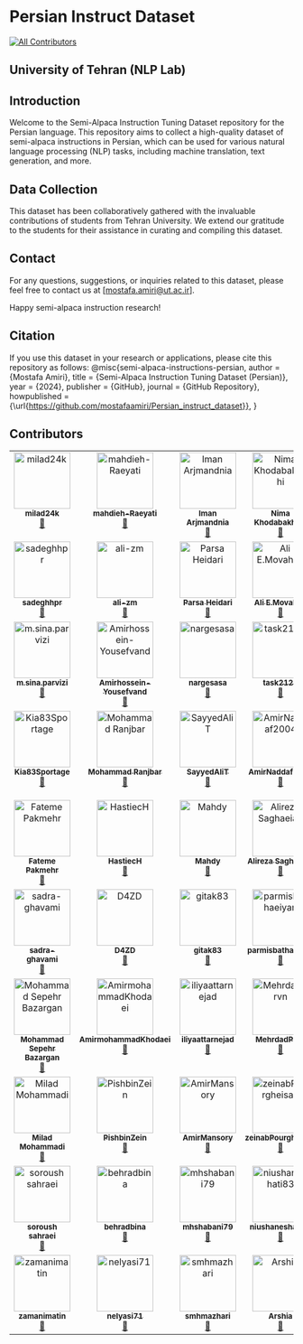 # Persian Instruct Dataset
<!-- ALL-CONTRIBUTORS-BADGE:START - Do not remove or modify this section -->
[![All Contributors](https://img.shields.io/badge/all_contributors-68-orange.svg?style=flat-square)](#contributors-)
<!-- ALL-CONTRIBUTORS-BADGE:END -->
## University of Tehran (NLP Lab)

## Introduction

Welcome to the Semi-Alpaca Instruction Tuning Dataset repository for the Persian language. This repository aims to collect a high-quality dataset of semi-alpaca instructions in Persian, which can be used for various natural language processing (NLP) tasks, including machine translation, text generation, and more.
## Data Collection

This dataset has been collaboratively gathered with the invaluable contributions of students from Tehran University. We extend our gratitude to the students for their assistance in curating and compiling this dataset.

## Contact

For any questions, suggestions, or inquiries related to this dataset, please feel free to contact us at [mostafa.amiri@ut.ac.ir].

Happy semi-alpaca instruction research!

## Citation

If you use this dataset in your research or applications, please cite this repository as follows:
@misc{semi-alpaca-instructions-persian,
author = {Mostafa Amiri},
title = {Semi-Alpaca Instruction Tuning Dataset (Persian)},
year = {2024},
publisher = {GitHub},
journal = {GitHub Repository},
howpublished = {\url{https://github.com/mostafaamiri/Persian_instruct_dataset}},
}

## Contributors

<!-- ALL-CONTRIBUTORS-LIST:START - Do not remove or modify this section -->
<!-- prettier-ignore-start -->
<!-- markdownlint-disable -->
<table>
  <tbody>
    <tr>
      <td align="center" valign="top" width="14.28%"><a href="https://github.com/milad24k"><img src="https://avatars.githubusercontent.com/u/158809497?v=4?s=100" width="100px;" alt="milad24k"/><br /><sub><b>milad24k</b></sub></a><br /><a href="#data-milad24k" title="Data">🔣</a></td>
      <td align="center" valign="top" width="14.28%"><a href="https://github.com/mahdieh-Raeyati"><img src="https://avatars.githubusercontent.com/u/115537868?v=4?s=100" width="100px;" alt="mahdieh-Raeyati"/><br /><sub><b>mahdieh-Raeyati</b></sub></a><br /><a href="#data-mahdieh-Raeyati" title="Data">🔣</a></td>
      <td align="center" valign="top" width="14.28%"><a href="https://github.com/Iminiume"><img src="https://avatars.githubusercontent.com/u/113291450?v=4?s=100" width="100px;" alt="Iman Arjmandnia"/><br /><sub><b>Iman Arjmandnia</b></sub></a><br /><a href="#data-Iminiume" title="Data">🔣</a></td>
      <td align="center" valign="top" width="14.28%"><a href="https://github.com/Nimakhdb13"><img src="https://avatars.githubusercontent.com/u/109285206?v=4?s=100" width="100px;" alt="Nima Khodabakhshi"/><br /><sub><b>Nima Khodabakhshi</b></sub></a><br /><a href="#data-Nimakhdb13" title="Data">🔣</a></td>
      <td align="center" valign="top" width="14.28%"><a href="https://github.com/Armi-B"><img src="https://avatars.githubusercontent.com/u/117648704?v=4?s=100" width="100px;" alt="Armi-B"/><br /><sub><b>Armi-B</b></sub></a><br /><a href="#data-Armi-B" title="Data">🔣</a></td>
      <td align="center" valign="top" width="14.28%"><a href="https://github.com/mostafaamiri"><img src="https://avatars.githubusercontent.com/u/20011144?v=4?s=100" width="100px;" alt="mostafa amiri"/><br /><sub><b>mostafa amiri</b></sub></a><br /><a href="#projectManagement-mostafaamiri" title="Project Management">📆</a> <a href="#mentoring-mostafaamiri" title="Mentoring">🧑‍🏫</a></td>
      <td align="center" valign="top" width="14.28%"><a href="https://github.com/Mzmou"><img src="https://avatars.githubusercontent.com/u/121482653?v=4?s=100" width="100px;" alt="Marziyeh"/><br /><sub><b>Marziyeh</b></sub></a><br /><a href="#data-Mzmou" title="Data">🔣</a></td>
    </tr>
    <tr>
      <td align="center" valign="top" width="14.28%"><a href="https://github.com/sadeghhpr"><img src="https://avatars.githubusercontent.com/u/99759494?v=4?s=100" width="100px;" alt="sadeghhpr"/><br /><sub><b>sadeghhpr</b></sub></a><br /><a href="#data-sadeghhpr" title="Data">🔣</a></td>
      <td align="center" valign="top" width="14.28%"><a href="https://github.com/ali-zm"><img src="https://avatars.githubusercontent.com/u/122468687?v=4?s=100" width="100px;" alt="ali-zm"/><br /><sub><b>ali-zm</b></sub></a><br /><a href="#data-ali-zm" title="Data">🔣</a></td>
      <td align="center" valign="top" width="14.28%"><a href="https://github.com/1parsaheidari1"><img src="https://avatars.githubusercontent.com/u/147088673?v=4?s=100" width="100px;" alt="Parsa Heidari"/><br /><sub><b>Parsa Heidari</b></sub></a><br /><a href="#data-1parsaheidari1" title="Data">🔣</a></td>
      <td align="center" valign="top" width="14.28%"><a href="https://github.com/aemovahed"><img src="https://avatars.githubusercontent.com/u/122293053?v=4?s=100" width="100px;" alt="Ali E.Movahed"/><br /><sub><b>Ali E.Movahed</b></sub></a><br /><a href="#data-aemovahed" title="Data">🔣</a></td>
      <td align="center" valign="top" width="14.28%"><a href="https://github.com/farcshad"><img src="https://avatars.githubusercontent.com/u/52861891?v=4?s=100" width="100px;" alt="farcshad"/><br /><sub><b>farcshad</b></sub></a><br /><a href="#data-farcshad" title="Data">🔣</a></td>
      <td align="center" valign="top" width="14.28%"><a href="https://github.com/ImanRsl10"><img src="https://avatars.githubusercontent.com/u/113336940?v=4?s=100" width="100px;" alt="Iman Rasouli"/><br /><sub><b>Iman Rasouli</b></sub></a><br /><a href="#data-ImanRsl10" title="Data">🔣</a></td>
      <td align="center" valign="top" width="14.28%"><a href="https://github.com/Saman2C"><img src="https://avatars.githubusercontent.com/u/121295321?v=4?s=100" width="100px;" alt="Saman"/><br /><sub><b>Saman</b></sub></a><br /><a href="#data-Saman2C" title="Data">🔣</a></td>
    </tr>
    <tr>
      <td align="center" valign="top" width="14.28%"><a href="http://www.linkedin.com/in/mohammad-sina-parvizi"><img src="https://avatars.githubusercontent.com/u/122217299?v=4?s=100" width="100px;" alt="m.sina.parvizi"/><br /><sub><b>m.sina.parvizi</b></sub></a><br /><a href="#data-mosipamo" title="Data">🔣</a></td>
      <td align="center" valign="top" width="14.28%"><a href="https://github.com/Amirhossein-Yousefvand"><img src="https://avatars.githubusercontent.com/u/129658839?v=4?s=100" width="100px;" alt="Amirhossein-Yousefvand"/><br /><sub><b>Amirhossein-Yousefvand</b></sub></a><br /><a href="#data-Amirhossein-Yousefvand" title="Data">🔣</a></td>
      <td align="center" valign="top" width="14.28%"><a href="https://github.com/nargesasa"><img src="https://avatars.githubusercontent.com/u/122645493?v=4?s=100" width="100px;" alt="nargesasa"/><br /><sub><b>nargesasa</b></sub></a><br /><a href="#data-nargesasa" title="Data">🔣</a></td>
      <td align="center" valign="top" width="14.28%"><a href="https://github.com/task2121"><img src="https://avatars.githubusercontent.com/u/158721518?v=4?s=100" width="100px;" alt="task2121"/><br /><sub><b>task2121</b></sub></a><br /><a href="#data-task2121" title="Data">🔣</a></td>
      <td align="center" valign="top" width="14.28%"><a href="https://github.com/KosarAM"><img src="https://avatars.githubusercontent.com/u/130371174?v=4?s=100" width="100px;" alt="KosarAM"/><br /><sub><b>KosarAM</b></sub></a><br /><a href="#data-KosarAM" title="Data">🔣</a></td>
      <td align="center" valign="top" width="14.28%"><a href="https://github.com/Sina-Ghorbani2001"><img src="https://avatars.githubusercontent.com/u/148089893?v=4?s=100" width="100px;" alt="Sina-Ghorbani2001"/><br /><sub><b>Sina-Ghorbani2001</b></sub></a><br /><a href="#data-Sina-Ghorbani2001" title="Data">🔣</a></td>
      <td align="center" valign="top" width="14.28%"><a href="https://github.com/KzrLancelotV2"><img src="https://avatars.githubusercontent.com/u/117851176?v=4?s=100" width="100px;" alt="KzrLancelotV2"/><br /><sub><b>KzrLancelotV2</b></sub></a><br /><a href="#data-KzrLancelotV2" title="Data">🔣</a></td>
    </tr>
    <tr>
      <td align="center" valign="top" width="14.28%"><a href="https://github.com/Kia83Sportage"><img src="https://avatars.githubusercontent.com/u/156499701?v=4?s=100" width="100px;" alt="Kia83Sportage"/><br /><sub><b>Kia83Sportage</b></sub></a><br /><a href="#data-Kia83Sportage" title="Data">🔣</a></td>
      <td align="center" valign="top" width="14.28%"><a href="https://mohammadjranjbar.github.io/"><img src="https://avatars.githubusercontent.com/u/52662413?v=4?s=100" width="100px;" alt="Mohammad Ranjbar"/><br /><sub><b>Mohammad Ranjbar</b></sub></a><br /><a href="#data-MohammadJRanjbar" title="Data">🔣</a></td>
      <td align="center" valign="top" width="14.28%"><a href="https://github.com/SayyedAliT"><img src="https://avatars.githubusercontent.com/u/123751836?v=4?s=100" width="100px;" alt="SayyedAliT"/><br /><sub><b>SayyedAliT</b></sub></a><br /><a href="#data-SayyedAliT" title="Data">🔣</a></td>
      <td align="center" valign="top" width="14.28%"><a href="https://github.com/AmirNaddaf2004"><img src="https://avatars.githubusercontent.com/u/122298450?v=4?s=100" width="100px;" alt="AmirNaddaf2004"/><br /><sub><b>AmirNaddaf2004</b></sub></a><br /><a href="#data-AmirNaddaf2004" title="Data">🔣</a></td>
      <td align="center" valign="top" width="14.28%"><a href="https://github.com/alirezakamkar"><img src="https://avatars.githubusercontent.com/u/158997602?v=4?s=100" width="100px;" alt="alirezakamkar"/><br /><sub><b>alirezakamkar</b></sub></a><br /><a href="#data-alirezakamkar" title="Data">🔣</a></td>
      <td align="center" valign="top" width="14.28%"><a href="https://github.com/Armanj-23"><img src="https://avatars.githubusercontent.com/u/139079593?v=4?s=100" width="100px;" alt="Mohammad Moshiri.B"/><br /><sub><b>Mohammad Moshiri.B</b></sub></a><br /><a href="#data-Armanj-23" title="Data">🔣</a></td>
      <td align="center" valign="top" width="14.28%"><a href="https://github.com/tahamajs"><img src="https://avatars.githubusercontent.com/u/108874557?v=4?s=100" width="100px;" alt="Taha Majlesi"/><br /><sub><b>Taha Majlesi</b></sub></a><br /><a href="#data-tahamajs" title="Data">🔣</a></td>
    </tr>
    <tr>
      <td align="center" valign="top" width="14.28%"><a href="https://github.com/FatemePakmehr"><img src="https://avatars.githubusercontent.com/u/113554178?v=4?s=100" width="100px;" alt="Fateme Pakmehr"/><br /><sub><b>Fateme Pakmehr</b></sub></a><br /><a href="#data-FatemePakmehr" title="Data">🔣</a></td>
      <td align="center" valign="top" width="14.28%"><a href="https://github.com/HastiecH"><img src="https://avatars.githubusercontent.com/u/143259128?v=4?s=100" width="100px;" alt="HastiecH"/><br /><sub><b>HastiecH</b></sub></a><br /><a href="#data-HastiecH" title="Data">🔣</a></td>
      <td align="center" valign="top" width="14.28%"><a href="https://github.com/MahdyMokh7"><img src="https://avatars.githubusercontent.com/u/122431194?v=4?s=100" width="100px;" alt="Mahdy"/><br /><sub><b>Mahdy</b></sub></a><br /><a href="#data-MahdyMokh7" title="Data">🔣</a></td>
      <td align="center" valign="top" width="14.28%"><a href="https://github.com/AlirezaSgh"><img src="https://avatars.githubusercontent.com/u/18051286?v=4?s=100" width="100px;" alt="Alireza Saghaeian"/><br /><sub><b>Alireza Saghaeian</b></sub></a><br /><a href="#data-AlirezaSgh" title="Data">🔣</a></td>
      <td align="center" valign="top" width="14.28%"><a href="https://github.com/Arko04"><img src="https://avatars.githubusercontent.com/u/121719316?v=4?s=100" width="100px;" alt="Alireza Karimi"/><br /><sub><b>Alireza Karimi</b></sub></a><br /><a href="#data-Arko04" title="Data">🔣</a></td>
      <td align="center" valign="top" width="14.28%"><a href="https://github.com/naienim"><img src="https://avatars.githubusercontent.com/u/122045495?v=4?s=100" width="100px;" alt="naienim"/><br /><sub><b>naienim</b></sub></a><br /><a href="#data-naienim" title="Data">🔣</a></td>
      <td align="center" valign="top" width="14.28%"><a href="https://github.com/Khoramfar"><img src="https://avatars.githubusercontent.com/u/92191742?v=4?s=100" width="100px;" alt="Ali Khoramfar"/><br /><sub><b>Ali Khoramfar</b></sub></a><br /><a href="#data-Khoramfar" title="Data">🔣</a></td>
    </tr>
    <tr>
      <td align="center" valign="top" width="14.28%"><a href="https://github.com/sadra-ghavami"><img src="https://avatars.githubusercontent.com/u/148809608?v=4?s=100" width="100px;" alt="sadra-ghavami"/><br /><sub><b>sadra-ghavami</b></sub></a><br /><a href="#data-sadra-ghavami" title="Data">🔣</a></td>
      <td align="center" valign="top" width="14.28%"><a href="https://github.com/D4ZD"><img src="https://avatars.githubusercontent.com/u/123209456?v=4?s=100" width="100px;" alt="D4ZD"/><br /><sub><b>D4ZD</b></sub></a><br /><a href="#data-D4ZD" title="Data">🔣</a></td>
      <td align="center" valign="top" width="14.28%"><a href="https://github.com/gitak83"><img src="https://avatars.githubusercontent.com/u/122973274?v=4?s=100" width="100px;" alt="gitak83"/><br /><sub><b>gitak83</b></sub></a><br /><a href="#data-gitak83" title="Data">🔣</a></td>
      <td align="center" valign="top" width="14.28%"><a href="https://github.com/parmisbathaeiyan"><img src="https://avatars.githubusercontent.com/u/84594811?v=4?s=100" width="100px;" alt="parmisbathaeiyan"/><br /><sub><b>parmisbathaeiyan</b></sub></a><br /><a href="#data-parmisbathaeiyan" title="Data">🔣</a></td>
      <td align="center" valign="top" width="14.28%"><a href="https://github.com/amirhosseinas"><img src="https://avatars.githubusercontent.com/u/142515770?v=4?s=100" width="100px;" alt="amirhosseinas"/><br /><sub><b>amirhosseinas</b></sub></a><br /><a href="#data-amirhosseinas" title="Data">🔣</a></td>
      <td align="center" valign="top" width="14.28%"><a href="https://github.com/akhoundzadeh-m"><img src="https://avatars.githubusercontent.com/u/146876927?v=4?s=100" width="100px;" alt="akhoundzadeh-m"/><br /><sub><b>akhoundzadeh-m</b></sub></a><br /><a href="#data-akhoundzadeh-m" title="Data">🔣</a></td>
      <td align="center" valign="top" width="14.28%"><a href="https://github.com/aghs8055"><img src="https://avatars.githubusercontent.com/u/55194355?v=4?s=100" width="100px;" alt="Ali Ghaffari Sabet"/><br /><sub><b>Ali Ghaffari Sabet</b></sub></a><br /><a href="#data-aghs8055" title="Data">🔣</a></td>
    </tr>
    <tr>
      <td align="center" valign="top" width="14.28%"><a href="https://github.com/3epi"><img src="https://avatars.githubusercontent.com/u/65105604?v=4?s=100" width="100px;" alt="Mohammad Sepehr Bazargan"/><br /><sub><b>Mohammad Sepehr Bazargan</b></sub></a><br /><a href="#data-3epi" title="Data">🔣</a></td>
      <td align="center" valign="top" width="14.28%"><a href="https://github.com/AmirmohammadKhodaei"><img src="https://avatars.githubusercontent.com/u/127740250?v=4?s=100" width="100px;" alt="AmirmohammadKhodaei"/><br /><sub><b>AmirmohammadKhodaei</b></sub></a><br /><a href="#data-AmirmohammadKhodaei" title="Data">🔣</a></td>
      <td align="center" valign="top" width="14.28%"><a href="https://github.com/iliyaattarnejad"><img src="https://avatars.githubusercontent.com/u/145667697?v=4?s=100" width="100px;" alt="iliyaattarnejad"/><br /><sub><b>iliyaattarnejad</b></sub></a><br /><a href="#data-iliyaattarnejad" title="Data">🔣</a></td>
      <td align="center" valign="top" width="14.28%"><a href="https://github.com/MehrdadPrvn"><img src="https://avatars.githubusercontent.com/u/123895163?v=4?s=100" width="100px;" alt="MehrdadPrvn"/><br /><sub><b>MehrdadPrvn</b></sub></a><br /><a href="#data-MehrdadPrvn" title="Data">🔣</a></td>
      <td align="center" valign="top" width="14.28%"><a href="https://github.com/zeynabhasani"><img src="https://avatars.githubusercontent.com/u/123007662?v=4?s=100" width="100px;" alt="zeynabhasani"/><br /><sub><b>zeynabhasani</b></sub></a><br /><a href="#data-zeynabhasani" title="Data">🔣</a></td>
      <td align="center" valign="top" width="14.28%"><a href="https://github.com/Neginnr"><img src="https://avatars.githubusercontent.com/u/134855079?v=4?s=100" width="100px;" alt="Neginnr"/><br /><sub><b>Neginnr</b></sub></a><br /><a href="#data-Neginnr" title="Data">🔣</a></td>
      <td align="center" valign="top" width="14.28%"><a href="https://github.com/hanitaniknasab"><img src="https://avatars.githubusercontent.com/u/122201733?v=4?s=100" width="100px;" alt="hanita.niknasab"/><br /><sub><b>hanita.niknasab</b></sub></a><br /><a href="#data-hanitaniknasab" title="Data">🔣</a></td>
    </tr>
    <tr>
      <td align="center" valign="top" width="14.28%"><a href="https://github.com/mohammadi-milad-mim"><img src="https://avatars.githubusercontent.com/u/43762761?v=4?s=100" width="100px;" alt="Milad Mohammadi"/><br /><sub><b>Milad Mohammadi</b></sub></a><br /><a href="#data-mohammadi-milad-mim" title="Data">🔣</a></td>
      <td align="center" valign="top" width="14.28%"><a href="https://github.com/PishbinZein"><img src="https://avatars.githubusercontent.com/u/132846420?v=4?s=100" width="100px;" alt="PishbinZein"/><br /><sub><b>PishbinZein</b></sub></a><br /><a href="#data-PishbinZein" title="Data">🔣</a></td>
      <td align="center" valign="top" width="14.28%"><a href="https://github.com/AmirMansory"><img src="https://avatars.githubusercontent.com/u/158601544?v=4?s=100" width="100px;" alt="AmirMansory"/><br /><sub><b>AmirMansory</b></sub></a><br /><a href="#data-AmirMansory" title="Data">🔣</a></td>
      <td align="center" valign="top" width="14.28%"><a href="https://github.com/zeinabPourgheisari"><img src="https://avatars.githubusercontent.com/u/128948329?v=4?s=100" width="100px;" alt="zeinabPourgheisari"/><br /><sub><b>zeinabPourgheisari</b></sub></a><br /><a href="#data-zeinabPourgheisari" title="Data">🔣</a></td>
      <td align="center" valign="top" width="14.28%"><a href="https://github.com/blueie"><img src="https://avatars.githubusercontent.com/u/95705921?v=4?s=100" width="100px;" alt="blueie"/><br /><sub><b>blueie</b></sub></a><br /><a href="#data-blueie" title="Data">🔣</a></td>
      <td align="center" valign="top" width="14.28%"><a href="https://github.com/Esy81"><img src="https://avatars.githubusercontent.com/u/130487899?v=4?s=100" width="100px;" alt="Esy81"/><br /><sub><b>Esy81</b></sub></a><br /><a href="#data-Esy81" title="Data">🔣</a></td>
      <td align="center" valign="top" width="14.28%"><a href="https://github.com/emohfar"><img src="https://avatars.githubusercontent.com/u/39233595?v=4?s=100" width="100px;" alt="Mohammadreza Farrokh"/><br /><sub><b>Mohammadreza Farrokh</b></sub></a><br /><a href="#data-emohfar" title="Data">🔣</a></td>
    </tr>
    <tr>
      <td align="center" valign="top" width="14.28%"><a href="https://github.com/sahroush"><img src="https://avatars.githubusercontent.com/u/55985277?v=4?s=100" width="100px;" alt="soroush sahraei"/><br /><sub><b>soroush sahraei</b></sub></a><br /><a href="#data-sahroush" title="Data">🔣</a></td>
      <td align="center" valign="top" width="14.28%"><a href="https://github.com/behradbina"><img src="https://avatars.githubusercontent.com/u/122400323?v=4?s=100" width="100px;" alt="behradbina"/><br /><sub><b>behradbina</b></sub></a><br /><a href="#data-behradbina" title="Data">🔣</a></td>
      <td align="center" valign="top" width="14.28%"><a href="https://github.com/mhshabani79"><img src="https://avatars.githubusercontent.com/u/122400323?v=4?s=100" width="100px;" alt="mhshabani79"/><br /><sub><b>mhshabani79</b></sub></a><br /><a href="#data-mhshabani79" title="Data">🔣</a></td>
      <td align="center" valign="top" width="14.28%"><a href="https://github.com/niushaneshati83"><img src="https://avatars.githubusercontent.com/u/129054730?v=4?s=100" width="100px;" alt="niushaneshati83"/><br /><sub><b>niushaneshati83</b></sub></a><br /><a href="#data-niushaneshati83" title="Data">🔣</a></td>
      <td align="center" valign="top" width="14.28%"><a href="https://github.com/mehradliviyan"><img src="https://avatars.githubusercontent.com/u/121791146?v=4?s=100" width="100px;" alt="mehradliviyan"/><br /><sub><b>mehradliviyan</b></sub></a><br /><a href="#data-mehradliviyan" title="Data">🔣</a></td>
      <td align="center" valign="top" width="14.28%"><a href="https://github.com/majjitt"><img src="https://avatars.githubusercontent.com/u/120476418?v=4?s=100" width="100px;" alt="majjitt"/><br /><sub><b>majjitt</b></sub></a><br /><a href="#data-majjitt" title="Data">🔣</a></td>
      <td align="center" valign="top" width="14.28%"><a href="https://github.com/hamedv03"><img src="https://avatars.githubusercontent.com/u/122987265?v=4?s=100" width="100px;" alt="hamedv03"/><br /><sub><b>hamedv03</b></sub></a><br /><a href="#data-hamedv03" title="Data">🔣</a></td>
    </tr>
    <tr>
      <td align="center" valign="top" width="14.28%"><a href="https://github.com/zamanimatin"><img src="https://avatars.githubusercontent.com/u/49686786?v=4?s=100" width="100px;" alt="zamanimatin"/><br /><sub><b>zamanimatin</b></sub></a><br /><a href="#data-zamanimatin" title="Data">🔣</a></td>
      <td align="center" valign="top" width="14.28%"><a href="https://github.com/nelyasi71"><img src="https://avatars.githubusercontent.com/u/124785349?v=4?s=100" width="100px;" alt="nelyasi71"/><br /><sub><b>nelyasi71</b></sub></a><br /><a href="#data-nelyasi71" title="Data">🔣</a></td>
      <td align="center" valign="top" width="14.28%"><a href="https://github.com/smhmazhari"><img src="https://avatars.githubusercontent.com/u/118457806?v=4?s=100" width="100px;" alt="smhmazhari"/><br /><sub><b>smhmazhari</b></sub></a><br /><a href="#data-smhmazhari" title="Data">🔣</a></td>
      <td align="center" valign="top" width="14.28%"><a href="https://github.com/Arshia-mn82"><img src="https://avatars.githubusercontent.com/u/122724527?v=4?s=100" width="100px;" alt="Arshia"/><br /><sub><b>Arshia</b></sub></a><br /><a href="#data-Arshia-mn82" title="Data">🔣</a></td>
      <td align="center" valign="top" width="14.28%"><a href="https://github.com/aryagithub256"><img src="https://avatars.githubusercontent.com/u/117678205?v=4?s=100" width="100px;" alt="Arya Yadi"/><br /><sub><b>Arya Yadi</b></sub></a><br /><a href="#data-aryagithub256" title="Data">🔣</a></td>
    </tr>
  </tbody>
</table>

<!-- markdownlint-restore -->
<!-- prettier-ignore-end -->

<!-- ALL-CONTRIBUTORS-LIST:END -->
<!-- prettier-ignore-start -->
<!-- markdownlint-disable -->

<!-- markdownlint-restore -->
<!-- prettier-ignore-end -->

<!-- ALL-CONTRIBUTORS-LIST:END -->
